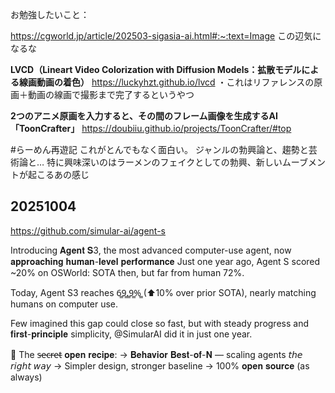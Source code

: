 
お勉強したいこと：


https://cgworld.jp/article/202503-sigasia-ai.html#:~:text=Image
この辺気になるな


**LVCD（Lineart Video Colorization with Diffusion Models：拡散モデルによる線画動画の着色）**
https://luckyhzt.github.io/lvcd
・これはリファレンスの原画＋動画の線画で撮影まで完了するというやつ


**2つのアニメ原画を入力すると、その間のフレーム画像を生成するAI「ToonCrafter」**
https://doubiiu.github.io/projects/ToonCrafter/#top


#らーめん再遊記
これがとんでもなく面白い。
ジャンルの勃興論と、趨勢と芸術論と…
特に興味深いのはラーメンのフェイクとしての勃興、新しいムーブメントが起こるあの感じ

## 20251004

https://github.com/simular-ai/agent-s

 Introducing 𝐀𝐠𝐞𝐧𝐭 𝐒3, the most advanced computer-use agent, now 𝐚𝐩𝐩𝐫𝐨𝐚𝐜𝐡𝐢𝐧𝐠 𝐡𝐮𝐦𝐚𝐧-𝐥𝐞𝐯𝐞𝐥 𝐩𝐞𝐫𝐟𝐨𝐫𝐦𝐚𝐧𝐜𝐞
Just one year ago, Agent S scored ~20% on OSWorld: SOTA then, but far from human 72%.

Today, Agent S3 reaches 6̳9̳.̳9̳%̳ (⬆10% over prior SOTA), nearly matching humans on computer use.

Few imagined this gap could close so fast, but with steady progress and 𝐟𝐢𝐫𝐬𝐭-𝐩𝐫𝐢𝐧𝐜𝐢𝐩𝐥𝐞 simplicity, 
@SimularAI
 did it in just one year.

🧪 The s̵e̵c̵r̵e̵t̵ 𝐨𝐩𝐞𝐧 𝐫𝐞𝐜𝐢𝐩𝐞:
→ 𝐁𝐞𝐡𝐚𝐯𝐢𝐨𝐫 𝐁𝐞𝐬𝐭-𝐨𝐟-𝐍 — scaling agents 𝘵𝘩𝘦 𝘳𝘪𝘨𝘩𝘵 𝘸𝘢𝘺
→ Simpler design, stronger baseline
→ 100% 𝐨𝐩𝐞𝐧 𝐬𝐨𝐮𝐫𝐜𝐞 (as always)


